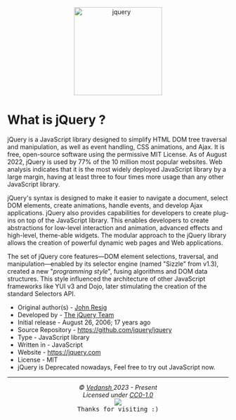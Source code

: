 <div align="center">
    <img
        src="https://cdn.jsdelivr.net/gh/offensive-vk/Icons@master/jquery/jquery-original-wordmark.svg"
        height=200
        width=200
        alt="jquery"
    >
</div>

# **What is jQuery** ?

jQuery is a JavaScript library designed to simplify HTML DOM tree traversal and manipulation, as well as event handling, CSS animations, and Ajax. It is free, open-source software using the permissive MIT License. As of August 2022, jQuery is used by 77% of the 10 million most popular websites. Web analysis indicates that it is the most widely deployed JavaScript library by a large margin, having at least three to four times more usage than any other JavaScript library.

jQuery's syntax is designed to make it easier to navigate a document, select DOM elements, create animations, handle events, and develop Ajax applications. jQuery also provides capabilities for developers to create plug-ins on top of the JavaScript library. This enables developers to create abstractions for low-level interaction and animation, advanced effects and high-level, theme-able widgets. The modular approach to the jQuery library allows the creation of powerful dynamic web pages and Web applications.

The set of jQuery core features—DOM element selections, traversal, and manipulation—enabled by its selector engine (named "Sizzle" from v1.3), created a new "*programming style*", fusing algorithms and DOM data structures. This style influenced the architecture of other JavaScript frameworks like YUI v3 and Dojo, later stimulating the creation of the standard Selectors API.

- Original author(s) - [John Resig](https://en.wikipedia.org/wiki/John_Resig)
- Developed by - [The jQuery Team](https://jquery.org/team/)
- Initial release - August 26, 2006; 17 years ago
- Source Repository - https://github.com/jquery/jquery
- Type - JavaScript library
- Written in - JavaScript
- Website - <https://jquery.com>
- License - MIT
- jQuery is Deprecated nowadays, Feel free to try out JavaScript now.

***

<p align="center">
  <i>&copy; <a href="https://github.com/offensive-vk/">Vedansh </a> 2023 - Present</i><br>
  <i>Licensed under <a href="https://github.com/offensive-vk/UntilEverything#CC0-1.0-1-ov-file">CC0-1.0</a></i><br>
  <a href="https://github.com/TheHamsterBot"><img src="https://i.ibb.co/4KtpYxb/octocat-clean-mini.png" /></a><br>
  <kbd>Thanks for visiting :)</kbd>
</p>
